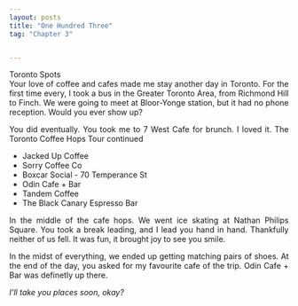 ```yaml
---
layout: posts
title: "One Hundred Three"
tag: "Chapter 3"


---
```

<style>
body {
text-align: justify}
</style>

Toronto Spots
<br>
Your love of coffee and cafes made me stay another day in Toronto. For the first time every, I took a bus in the Greater Toronto Area, from Richmond Hill to Finch. We were going to meet at Bloor-Yonge station, but it had no phone reception. Would you ever show up?

You did eventually. You took me to 7 West Cafe for brunch. I loved it. The Toronto Coffee Hops Tour continued

- Jacked Up Coffee
- Sorry Coffee Co
- Boxcar Social - 70 Temperance St
- Odin Cafe + Bar
- Tandem Coffee
- The Black Canary Espresso Bar 

In the middle of the cafe hops. We went ice skating at Nathan Philips Square. You took a break leading, and I lead you hand in hand. Thankfully neither of us fell. It was fun, it brought joy to see you smile. 

In the midst of everything, we ended up getting  matching pairs of shoes. At the end of the day, you asked for my favourite cafe of the trip. Odin Cafe + Bar was definetly up there. 

*I'll take you places soon, okay?*